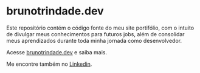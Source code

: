 # brunotrindade.dev

Este repositório contém o código fonte do meu site portifólio, com o intuito de divulgar meus conhecimentos para futuros jobs, além de consolidar meus aprendizados durante toda minha jornada como desenvolvedor.

Acesse [brunotrindade.dev](www.brunotrindade.dev) e saiba mais.

      
Me encontre também no [Linkedin](ttps://www.linkedin.com/in/bruno-trindade-miranda-miguel/).
